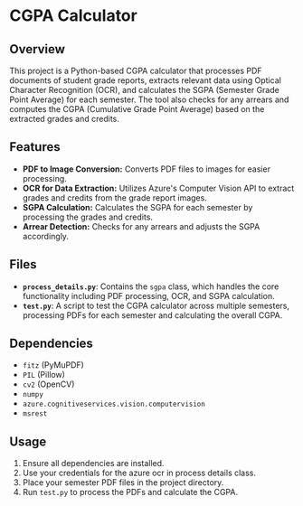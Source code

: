 # CGPA Calculator

## Overview
This project is a Python-based CGPA calculator that processes PDF documents of student grade reports, extracts relevant data using Optical Character Recognition (OCR), and calculates the SGPA (Semester Grade Point Average) for each semester. The tool also checks for any arrears and computes the CGPA (Cumulative Grade Point Average) based on the extracted grades and credits.

## Features
- **PDF to Image Conversion:** Converts PDF files to images for easier processing.
- **OCR for Data Extraction:** Utilizes Azure's Computer Vision API to extract grades and credits from the grade report images.
- **SGPA Calculation:** Calculates the SGPA for each semester by processing the grades and credits.
- **Arrear Detection:** Checks for any arrears and adjusts the SGPA accordingly.

## Files
- **`process_details.py`**: Contains the `sgpa` class, which handles the core functionality including PDF processing, OCR, and SGPA calculation.
- **`test.py`**: A script to test the CGPA calculator across multiple semesters, processing PDFs for each semester and calculating the overall CGPA.

## Dependencies
- `fitz` (PyMuPDF)
- `PIL` (Pillow)
- `cv2` (OpenCV)
- `numpy`
- `azure.cognitiveservices.vision.computervision`
- `msrest`

## Usage
1. Ensure all dependencies are installed.
2. Use your credentials for the azure ocr in process details class.
3. Place your semester PDF files in the project directory.
4. Run `test.py` to process the PDFs and calculate the CGPA.

